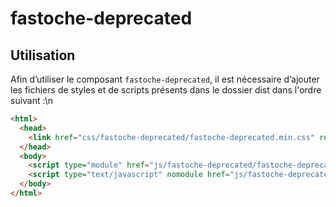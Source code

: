 # fastoche-deprecated

## Utilisation
Afin d’utiliser le composant `fastoche-deprecated`, il est nécessaire d’ajouter les fichiers de styles et de scripts présents dans le dossier dist dans l'ordre suivant :\n
```html
<html>
  <head>
    <link href="css/fastoche-deprecated/fastoche-deprecated.min.css" rel="stylesheet">
  </head>
  <body>
    <script type="module" href="js/fastoche-deprecated/fastoche-deprecated.module.min.js" ></script>
    <script type="text/javascript" nomodule href="js/fastoche-deprecated/fastoche-deprecated.nomodule.min.js" ></script>
  </body>
</html>
```